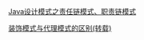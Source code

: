 [Java设计模式之责任链模式、职责链模式](https://blog.csdn.net/jason0539/article/details/45091639)

[装饰模式与代理模式的区别(转载)](https://www.cnblogs.com/jaredlam/archive/2011/11/08/2241089.html)
